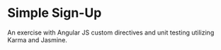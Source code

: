 # Simple Sign-Up

An exercise with Angular JS custom directives and unit testing utilizing Karma and Jasmine.
